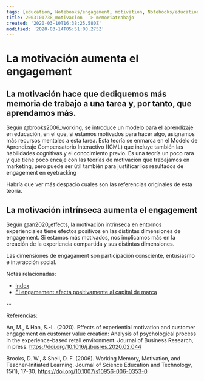 ```yaml
---
tags: [education, Notebooks/engagement, motivation, Notebooks/education, Notebooks/motivation, workingmemory]
title: 2003101738_motivacion - > memoriatrabajo
created: '2020-03-10T16:38:25.580Z'
modified: '2020-03-14T05:51:00.275Z'
---
```


# La motivación aumenta el engagement

## La motivación hace que dediquemos más memoria de trabajo a una tarea y, por tanto, que aprendamos más.

Según @brooks2006_working, se introduce un modelo para el aprendizaje en educación, en el que, si estamos motivados para hacer algo, asignamos más recursos mentales a esta tarea.
Esta teoría se enmarca en el Modelo de Aprendizaje Compensatorio Interactivo (ICML) que incluye también las habilidades cognitivas y el conocimiento previo.
Es una teoría un poco rara y que tiene poco encaje con las teorías de motivación que trabajamos en marketing, pero puede ser útil también para justificar los resultados de engagement en eyetracking

Habría que ver más despacio cuales son las referencias originales de esta teoría.

## La motivación intrínseca aumenta el engagement

Según @an2020_effects, la motivación intrínseca en entornos experienciales tiene efectos positivos en las distintas dimensiones de engagement. Si estamos más motivados, nos implicamos más en la creación de la experiencia compartida y sus distintas dimensiones. 

Las dimensiones de engagament son participación consciente, entusiasmo e interacción social.


Notas relacionadas:


- [Index](_2003101705_index.md)
- [El engamement afecta positivamente al capital de marca](2003170754_engagement_brandequity.md)

--

Referencias:


An, M., & Han, S.-L. (2020). Effects of experiential motivation and customer engagement on customer value creation: Analysis of psychological process in the experience-based retail environment. Journal of Business Research, in press. https://doi.org/10.1016/j.jbusres.2020.02.044

Brooks, D. W., & Shell, D. F. (2006). Working Memory, Motivation, and Teacher-Initiated Learning. Journal of Science Education and Technology, 15(1), 17-30. https://doi.org/10.1007/s10956-006-0353-0

